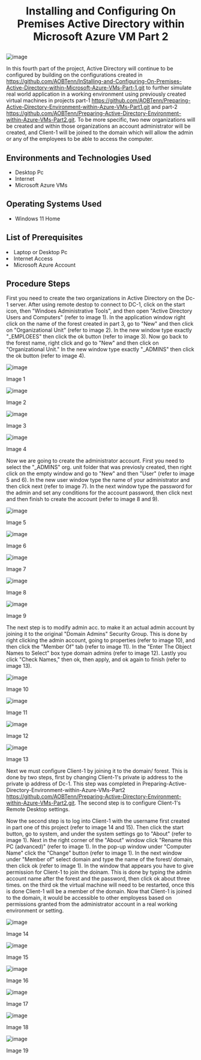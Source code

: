 # <p align="center">Installing and Configuring On Premises Active Directory within Microsoft Azure VM Part 2
![image](https://github.com/user-attachments/assets/e4f41676-9505-49cf-82a1-c1ad2d5cf390)


In this fourth part of the project, Active Directory will continue to be configured by building on the configurations created in https://github.com/AOBTenn/InStalling-and-Configuring-On-Premises-Active-Directory-within-Microsoft-Azure-VMs-Part-1.git to further simulate real world application in a working environment using previously created virtual machines in projects part-1 https://github.com/AOBTenn/Preparing-Active-Directory-Environment-within-Azure-VMs-Part1.git and part-2 https://github.com/AOBTenn/Preparing-Active-Directory-Environment-within-Azure-VMs-Part2.git. To be more specific, two new organizations will be created and within those organizations an account administrator will be created, and Client-1 will be joined to the domain which will allow the admin or any of the employees to be able to access the computer.<br />


<h2>Environments and Technologies Used</h2>

- Desktop Pc
- Internet
- Microsoft Azure VMs 

<h2>Operating Systems Used </h2>

- Windows 11 Home</b>

<h2>List of Prerequisites</h2

- Laptop or Desktop Pc                                                                                                                                 
- Internet Access
- Microsoft Azure Account

<h2>Procedure Steps</h2>

First you need to create the two organizations in Active Directory on the Dc-1 server. After using remote destop to connect to DC-1, click on the start icon, then "Windoes Administrative Tools", and then open "Active Directory Users and Computers" (refer to image 1). In the application window right click on the name of the forest created in part 3, go to "New" and then click on "Organizational Unit" (refer to image 2). In the new window type exactly "_EMPLOEES" then click the ok button (refer to image 3). Now go back to the forest name, right click and go to "New" and then click on "Organizational Unit." In the new window type exactly "_ADMINS" then click the ok button (refer to image 4).

![image](https://github.com/user-attachments/assets/69de1377-5177-4ea3-8e1d-d2f63f69dab9)
<p>Image 1
</p>

![image](https://github.com/user-attachments/assets/5b95650a-dd49-4508-b065-3d42bf21a0e7)
<p>Image 2
</p>

![image](https://github.com/user-attachments/assets/33d6091c-1cc2-4498-b261-558d7910426c)
<p>Image 3
</p>

![image](https://github.com/user-attachments/assets/455522bd-a62e-460a-9efe-57bd1e6b2ef9)
<p>Image 4
</p>

Now we are going to create the administrator account. First you need to select the "_ADMINS" org. unit folder that was previosly created, then right click on the empty window and go to "New" and then "User" (refer to image 5 and 6). In the new user window type the name of your administrator and then click next (refer to image 7). In the next window type the password for the admin and set any conditions for the account password, then click next and then finish to create the account (refer to image 8 and 9). 

![image](https://github.com/user-attachments/assets/324ca3f7-a6d9-4aa1-96d1-6a952a3e9ab1)
<p>Image 5
</p>

![image](https://github.com/user-attachments/assets/7831eb08-3827-4e64-81d3-e61faf78cd81)
<p>Image 6
</p>

![image](https://github.com/user-attachments/assets/b5b08483-e7c1-4e2c-a6c8-e24573112596)
<p>Image 7
</p>

![image](https://github.com/user-attachments/assets/f535aeac-60c6-420e-ad2f-62a179704de1)
<p>Image 8
</p>

![image](https://github.com/user-attachments/assets/a279b9db-8994-44cf-b4e3-be6b01e77447)
<p>Image 9
</p>

The next step is to modify admin acc. to make it an actual admin account by joining it to the original "Domain Admins" Security Group. This is done by right clicking the admin account, going to properties (refer to image 10), and then click the "Member Of" tab (refer to image 11). In the "Enter The Object Names to Select" box type domain admins (refer to image 12). Lastly you click "Check Names," then ok, then apply, and ok again to finish (refer to image 13).

![image](https://github.com/user-attachments/assets/1f4c94c3-326f-4591-81b0-25ec61fde615)
<p>Image 10
</p>

![image](https://github.com/user-attachments/assets/6ef71b95-1c8d-498f-8e4f-bf8f01e6b250)
<p>Image 11
</p>

![image](https://github.com/user-attachments/assets/5373a752-4980-406f-b65e-91ac6ed2b19c)
<p>Image 12
</p>

![image](https://github.com/user-attachments/assets/fe4006da-22d8-4166-8ff3-8502adf62f11)
<p>Image 13
</p>



Next we must configure Client-1 by joining it to the domain/ forest. This is done by two steps, first by changing Client-1's private ip address to the private ip address of Dc-1. This step was completed in Preparing-Active-Directory-Environment-within-Azure-VMs-Part2 https://github.com/AOBTenn/Preparing-Active-Directory-Environment-within-Azure-VMs-Part2.git. The second step is to configure Client-1's Remote Desktop settings.


Now the second step is to log into Client-1 with the username first created in part one of this project (refer to image 14 and 15). Then click the start button, go to system, and under the system settings go to "About" (refer to image 1). Next in the right corner of the "About"  window click "Rename this PC (advanced)" (refer to image 1). In the pop-up window under "Computer Name" click the "Change" button (refer to image 1). In the next window under "Member of" select domain and type the name of the forest/ domain, then click ok (refer to image 1). In the window that appears you have to give permission for Client-1 to join the doinam. This is done by typing the admin account name after the forest and the password, then click ok about three times. on the third ok the virtual machine will need to be restarted, once this is done Client-1 will be a member of the domain. Now that Client-1 is joined to the domain, it would be accessible to other employess based on permissions granted from the administrator account in a real working environment or setting.

![image](https://github.com/user-attachments/assets/a39ee121-1657-4182-a2f8-ba9470b24674)
<p>Image 14
</p>


![image](https://github.com/user-attachments/assets/07f9e5f2-038a-44b6-b2c4-d81a1630fd27)
<p>Image 15
</p>

![image](https://github.com/user-attachments/assets/56f8f2a6-901e-40fe-9aba-5d73aade34ce)
<p>Image 16
</p>

![image](https://github.com/user-attachments/assets/29f2a404-e659-485e-af41-a82c6264433a)
<p>Image 17
</p>

![image](https://github.com/user-attachments/assets/abbec3f6-b3c0-45b2-8d5e-2fa450081037)
<p>Image 18
</p>

![image](https://github.com/user-attachments/assets/9d0217aa-f3d0-4b2f-9567-b275d9b1d5ed)
<p>Image 19
</p>













